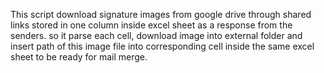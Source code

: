 This script download signature images from google drive through shared links stored in one column inside excel sheet as a response from the senders. so it parse each cell, download image into external folder and insert path of this image file into corresponding cell inside the same excel sheet to be ready for mail merge.
